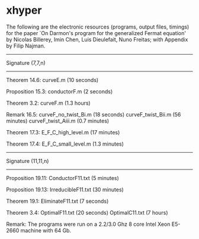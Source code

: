 # xhyper

The following are the electronic resources (programs, output files, timings) for the paper `On Darmon's program for the generalized Fermat equation' by Nicolas Billerey, Imin Chen, Luis Dieulefait, Nuno Freitas; with Appendix by Filip Najman.


*****************
Signature (7,7,n)
*****************

Theorem 14.6:		  curveE.m (10 seconds)

Proposition 15.3:	conductorF.m (2 seconds)

Theorem 3.2:		  curveF.m (1.3 hours)		

Remark 16.5:		  curveF_no_twist_Bi.m (18 seconds)
			            curveF_twist_Bii.m (56 minutes)
			            curveF_twist_Aiii.m (0.7 minutes)

Theorem 17.3:		  E_F_C_high_level.m (17 minutes)

Theorem 17.4:		  E_F_C_small_level.m (1.3 minutes)




*******************
Signature (11,11,n)
*******************

Proposition 19.11:	ConductorF11.txt (5 minutes)

Proposition 19.13:	IrreducibleF11.txt (30 minutes)

Theorem 19.1:		    EliminateF11.txt (7 seconds)

Theorem 3.4:		    OptimalF11.txt (20 seconds)
			              OptimalC11.txt (7 hours)



Remark: The programs were run on a 2.2/3.0 Ghz 8 core Intel Xeon E5-2660 machine with 64 Gb.
